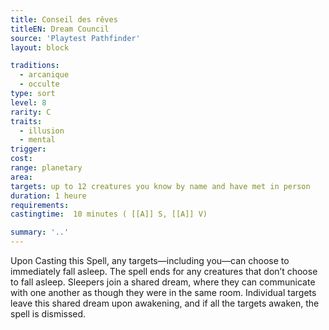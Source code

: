 ```yaml
---
title: Conseil des rêves
titleEN: Dream Council
source: 'Playtest Pathfinder'
layout: block

traditions:
  - arcanique
  - occulte
type: sort
level: 8
rarity: C
traits:
  - illusion
  - mental
trigger: 
cost: 
range: planetary
area: 
targets: up to 12 creatures you know by name and have met in person
duration: 1 heure
requirements: 
castingtime:  10 minutes ( [[A]] S, [[A]] V)

summary: '..'
---
```

Upon Casting this Spell, any targets—including you—can choose to immediately fall asleep. The spell ends for any creatures that don’t choose to fall asleep. Sleepers join a shared dream, where they can communicate with one another as though they were in the same room. Individual targets leave this shared dream upon awakening, and if all the targets awaken, the spell is dismissed.